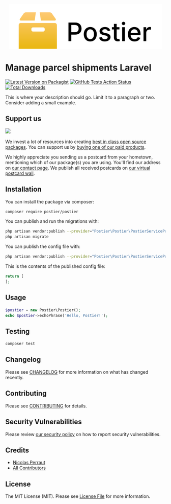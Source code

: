 <p align="center"><img src="/art/logo.svg"></p>

# Manage parcel shipments Laravel

[![Latest Version on Packagist](https://img.shields.io/packagist/v/postier/postier.svg?style=flat-square)](https://packagist.org/packages/postier/postier)
[![GitHub Tests Action Status](https://img.shields.io/github/workflow/status/postier/postier/run-tests?label=tests)](https://github.com/postier/postier/actions?query=workflow%3Arun-tests+branch%3Amaster)
[![Total Downloads](https://img.shields.io/packagist/dt/postier/postier.svg?style=flat-square)](https://packagist.org/packages/postier/postier)


This is where your description should go. Limit it to a paragraph or two. Consider adding a small example.

## Support us

[<img src="https://github-ads.s3.eu-central-1.amazonaws.com/package-postier-laravel.jpg?t=1" width="419px" />](https://spatie.be/github-ad-click/package-postier-laravel)

We invest a lot of resources into creating [best in class open source packages](https://spatie.be/open-source). You can support us by [buying one of our paid products](https://spatie.be/open-source/support-us).

We highly appreciate you sending us a postcard from your hometown, mentioning which of our package(s) you are using. You'll find our address on [our contact page](https://spatie.be/about-us). We publish all received postcards on [our virtual postcard wall](https://spatie.be/open-source/postcards).

## Installation

You can install the package via composer:

```bash
composer require postier/postier
```

You can publish and run the migrations with:

```bash
php artisan vendor:publish --provider="Postier\Postier\PostierServiceProvider" --tag="migrations"
php artisan migrate
```

You can publish the config file with:
```bash
php artisan vendor:publish --provider="Postier\Postier\PostierServiceProvider" --tag="config"
```

This is the contents of the published config file:

```php
return [
];
```

## Usage

``` php
$postier = new Postier\Postier();
echo $postier->echoPhrase('Hello, Postier!');
```

## Testing

``` bash
composer test
```

## Changelog

Please see [CHANGELOG](CHANGELOG.md) for more information on what has changed recently.

## Contributing

Please see [CONTRIBUTING](.github/CONTRIBUTING.md) for details.

## Security Vulnerabilities

Please review [our security policy](../../security/policy) on how to report security vulnerabilities.

## Credits

- [Nicolas Perraut](https://github.com/tuarrep)
- [All Contributors](../../contributors)

## License

The MIT License (MIT). Please see [License File](LICENSE.md) for more information.

